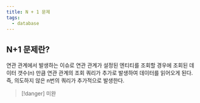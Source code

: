 ```yaml
---
title: N + 1 문제
tags:
  - database
---
```

## N+1 문제란?

연관 관계에서 발생하는 이슈로 연관 관계가 설정된 엔티티를 조회할 경우에 조회된 데이터 갯수(n) 만큼 연관 관계의 조회 쿼리가 추가로 발생하여 데이터를 읽어오게 된다. 즉, 의도하지 않은 n번의 쿼리가 추가적으로 발생한다.

> [!danger] 미완